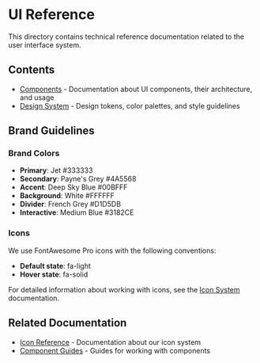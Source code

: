 # UI Reference

This directory contains technical reference documentation related to the user interface system.

## Contents

- [Components](./components/) - Documentation about UI components, their architecture, and usage
- [Design System](./design-system/) - Design tokens, color palettes, and style guidelines

## Brand Guidelines

### Brand Colors

- **Primary**: Jet #333333
- **Secondary**: Payne's Grey #4A5568
- **Accent**: Deep Sky Blue #00BFFF
- **Background**: White #FFFFFF
- **Divider**: French Grey #D1D5DB
- **Interactive**: Medium Blue #3182CE

### Icons

We use FontAwesome Pro icons with the following conventions:

- **Default state**: fa-light
- **Hover state**: fa-solid

For detailed information about working with icons, see the [Icon System](../icons/icon-system.md) documentation.

## Related Documentation

- [Icon Reference](../icons/) - Documentation about our icon system
- [Component Guides](../../guides/developer/components/) - Guides for working with components 